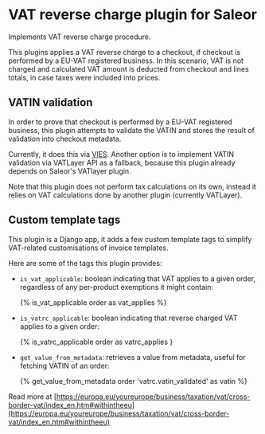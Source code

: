 # VAT reverse charge plugin for Saleor

Implements VAT reverse charge procedure.

This plugins applies a VAT reverse charge to a checkout, if checkout is performed by
a EU-VAT registered business.
In this scenario, VAT is not charged and calculated VAT amount is deducted from
checkout and lines totals, in case taxes were included into prices.

## VATIN validation
In order to prove that checkout is performed by a EU-VAT registered business,
this plugin attempts to validate the VATIN and stores the result of validation
into checkout metadata.

Currently, it does this via [VIES](https://ec.europa.eu/taxation_customs/vies/faqvies.do#item_1).
Another option is to implement VATIN validation via VATLayer API as a fallback,
because this plugin already depends on Saleor's VATlayer plugin.

Note that this plugin does not perform tax calculations on its own,
instead it relies on VAT calculations done by another plugin (currently VATLayer).

## Custom template tags

This plugin is a Django app, it adds a few custom template tags to
simplify VAT-related customisations of invoice templates.

Here are some of the tags this plugin provides:

 * `is_vat_applicable`: boolean indicating that VAT applies to a given order, regardless of any per-product exemptions it might contain:

    {% is_vat_applicable order as vat_applies %}

 * `is_vatrc_applicable`: boolean indicating that reverse charged VAT applies to a given order:

    {% is_vatrc_applicable order as vatrc_applies }

 * `get_value_from_metadata`: retrieves a value from metadata, useful for fetching VATIN of an order:

    {% get_value_from_metadata order 'vatrc.vatin_validated' as vatin %}


Read more at [https://europa.eu/youreurope/business/taxation/vat/cross-border-vat/index_en.htm#withintheeu](https://europa.eu/youreurope/business/taxation/vat/cross-border-vat/index_en.htm#withintheeu)
